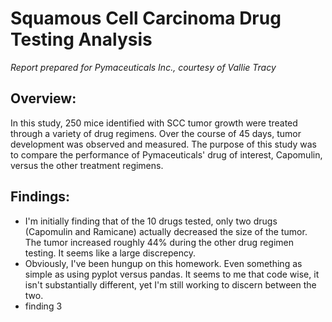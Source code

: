 Squamous Cell Carcinoma Drug Testing Analysis
=============================================

*Report prepared for Pymaceuticals Inc., courtesy of Vallie Tracy*

**Overview:**
-------------
 In this study, 250 mice identified with SCC tumor growth were treated through a variety of drug regimens. Over the course of 45 days, tumor development was observed and measured. The purpose of this study was to compare the performance of Pymaceuticals' drug of interest, Capomulin, versus the other treatment regimens. 
 
**Findings:**
--------------
-    I'm initially finding that of the 10 drugs tested, only two drugs (Capomulin and Ramicane) actually decreased the size of the tumor.  The tumor increased roughly 44% during the other drug regimen testing. It seems like a large discrepency. 
-    Obviously, I've been hungup on this homework.  Even something as simple as using pyplot versus pandas.  It seems to me that code wise, it isn't substantially different, yet I'm still working to discern between the two. 
-    finding 3   






